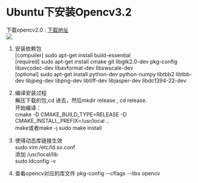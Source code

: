 # Ubuntu下安装Opencv3.2
下载opencv2.0 : [下载地址](http://opencv.org/releases.html)  
![](https://github.com/CraftHeart/linux/blob/master/pic/1.png)
1. 安装依赖包  
[compuiler] sudo apt-get install build-essential  
[required] sudo apt-get install cmake git libgtk2.0-dev pkg-config libavcodec-dev libavformat-dev libswscale-dev  
[optional] sudo apt-get install python-dev python-numpy libtbb2 libtbb-dev libjpeg-dev libpng-dev libtiff-dev libjasper-dev libdc1394-22-dev  

2. 编译安装过程  
解压下载的包,cd 进去，然后mkdir release , cd release.  
开始编译：  
cmake -D CMAKE_BUILD_TYPE=RELEASE -D CMAKE_INSTALL_PREFIX=/usr/local ..  
make或者make -j
sudo make install

3. 使得动态库链接生效  
sudo vim /etc/ld.so.conf  
添加 /usr/local/lib  
sudo ldconfig -v

4. 查看opencv对应的库文件
pkg-config --cflags --libs opencv
